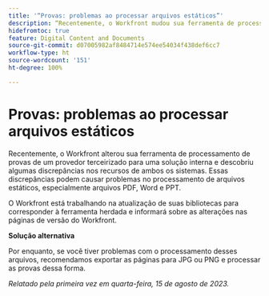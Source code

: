```yaml
---
title: '“Provas: problemas ao processar arquivos estáticos”'
description: “Recentemente, o Workfront mudou sua ferramenta de processamento de provas de um fornecedor terceirizado para uma solução interna e descobriu algumas discrepâncias nos recursos de ambos os sistemas. Essas discrepâncias podem causar problemas no processamento de arquivos estáticos, especialmente arquivos PDF, Word e PPT. Uma solução alternativa está disponível.”
hidefromtoc: true
feature: Digital Content and Documents
source-git-commit: d07005982af8484714e574ee54034f438def6cc7
workflow-type: ht
source-wordcount: '151'
ht-degree: 100%

---
```



# Provas: problemas ao processar arquivos estáticos

<!--WF and WFP TOCs-->

Recentemente, o Workfront alterou sua ferramenta de processamento de provas de um provedor terceirizado para uma solução interna e descobriu algumas discrepâncias nos recursos de ambos os sistemas. Essas discrepâncias podem causar problemas no processamento de arquivos estáticos, especialmente arquivos PDF, Word e PPT.

O Workfront está trabalhando na atualização de suas bibliotecas para corresponder à ferramenta herdada e informará sobre as alterações nas páginas de versão do Workfront.

**Solução alternativa**

Por enquanto, se você tiver problemas com o processamento desses arquivos, recomendamos exportar as páginas para JPG ou PNG e processar as provas dessa forma.

_Relatado pela primeira vez em quarta-feira, 15 de agosto de 2023._
